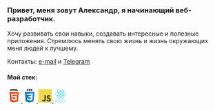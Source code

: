 ### Привет, меня зовут Александр, я начинающий веб-разработчик.

Хочу развивать свои навыки, создавать интересные и полезные приложения. Стремлюсь менять свою жизнь и жизнь окружающих меня людей к лучшему.

Контакты: [e-mail](mailto:job@vhlv.ru) и [Telegram](https://t.me/avhlv)

#### Мой стек:

<p align="left"> 
<a href="https://www.w3.org/html/" target="_blank"> 
<img src="https://raw.githubusercontent.com/devicons/devicon/master/icons/html5/html5-original-wordmark.svg" alt="html5" width="32" height="32"/> </a> <a href="https://www.w3schools.com/css/" target="_blank"> <img src="https://raw.githubusercontent.com/devicons/devicon/master/icons/css3/css3-original-wordmark.svg" alt="css3" width="32" height="32"/> </a> <a href="https://developer.mozilla.org/en-US/docs/Web/JavaScript" target="_blank"> <img src="https://raw.githubusercontent.com/devicons/devicon/master/icons/javascript/javascript-original.svg" alt="javascript" width="32" height="32"/> </a> <a href="https://reactjs.org/" target="_blank"> <img src="https://raw.githubusercontent.com/devicons/devicon/master/icons/react/react-original-wordmark.svg" alt="react" width="32" height="32"/> </a>
</br>
